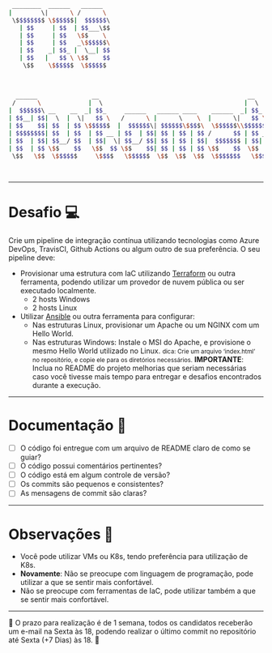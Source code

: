 ```bash
 ________  ______   ______                                                                       
|        \|      \ /      \                                                                      
 \$$$$$$$$ \$$$$$$|  $$$$$$\                                                                     
   | $$     | $$  | $$___\$$                                                                     
   | $$     | $$   \$$    \                                                                      
   | $$     | $$   _\$$$$$$\                                                                     
   | $$    _| $$_ |  \__| $$                                                                     
   | $$   |   $$ \ \$$    $$                                                                     
    \$$    \$$$$$$  \$$$$$$                                                                      
                                                                                                 
                                                                                                 
                                                                                                 
  ______               __                                         __      __                     
 /      \             |  \                                       |  \    |  \                    
|  $$$$$$\ __    __  _| $$_     ______   ______ ____    ______  _| $$_    \$$  ______   _______  
| $$__| $$|  \  |  \|   $$ \   /      \ |      \    \  |      \|   $$ \  |  \ /      \ |       \ 
| $$    $$| $$  | $$ \$$$$$$  |  $$$$$$\| $$$$$$\$$$$\  \$$$$$$\\$$$$$$  | $$|  $$$$$$\| $$$$$$$\
| $$$$$$$$| $$  | $$  | $$ __ | $$  | $$| $$ | $$ | $$ /      $$ | $$ __ | $$| $$  | $$| $$  | $$
| $$  | $$| $$__/ $$  | $$|  \| $$__/ $$| $$ | $$ | $$|  $$$$$$$ | $$|  \| $$| $$__/ $$| $$  | $$
| $$  | $$ \$$    $$   \$$  $$ \$$    $$| $$ | $$ | $$ \$$    $$  \$$  $$| $$ \$$    $$| $$  | $$
 \$$   \$$  \$$$$$$     \$$$$   \$$$$$$  \$$  \$$  \$$  \$$$$$$$   \$$$$  \$$  \$$$$$$  \$$   \$$
                                                                                                 
                                                                                                 
```                                                                                                 
---
# Desafio 💻
Crie um pipeline de integração contínua utilizando tecnologias como Azure DevOps, TravisCI, Github Actions ou algum outro de sua preferência. O seu pipeline deve:
- Provisionar uma estrutura com IaC utilizando [Terraform](https://www.terraform.io/) ou outra ferramenta, podendo utilizar um provedor de nuvem pública ou ser executado localmente.
  - 2 hosts Windows
  - 2 hosts Linux
- Utilizar [Ansible](https://docs.ansible.com/) ou outra ferramenta para configurar:
  - Nas estruturas Linux, provisionar um Apache ou um NGINX com um Hello World.
  - Nas estruturas Windows: Instale o MSI do Apache, e provisione o mesmo Hello World utilizado no Linux.
  <small>dica: Crie um arquivo ‘index.html’ no repositório, e copie ele para os diretórios necessários.</small>
**IMPORTANTE**: Inclua no README do projeto melhorias que seriam necessárias caso você tivesse mais tempo para entregar e desafios encontrados durante a execução.

---
# Documentação 📝
- [ ] O código foi entregue com um arquivo de README claro de como se guiar?
- [ ] O código possui comentários pertinentes?
- [ ] O código está em algum controle de versão?
- [ ] Os commits são pequenos e consistentes?
- [ ] As mensagens de commit são claras?

---
# Observações 👀
- Você pode utilizar VMs ou K8s, tendo preferência para utilização de K8s.
- **Novamente**: Não se preocupe com linguagem de programação, pode utilizar a que se sentir mais confortável. 
- Não se preocupe com ferramentas de IaC, pode utilizar também a que se sentir mais confortável.

---
📅 O prazo para realização é de 1 semana, todos os candidatos receberão um e-mail na Sexta às 18, podendo realizar o último commit no repositório até Sexta (+7 Dias) às 18. 📅
